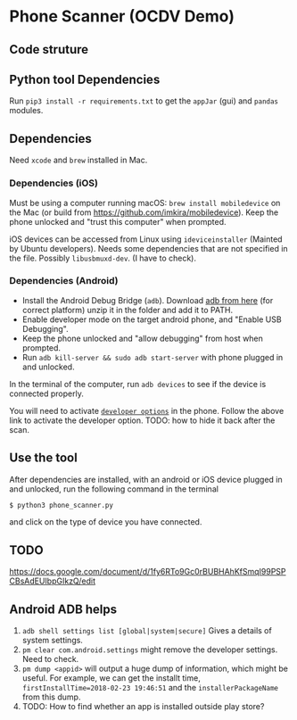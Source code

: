 # Phone Scanner (OCDV Demo)


## Code struture


## Python tool Dependencies
Run `pip3 install -r requirements.txt` to get the `appJar` (gui) and `pandas`
modules.


## Dependencies 
Need `xcode` and `brew` installed in Mac.

### Dependencies (iOS)
Must be using a computer running macOS:
`brew install mobiledevice` on the Mac (or build from
https://github.com/imkira/mobiledevice).
Keep the phone unlocked and "trust this computer" when prompted.

iOS devices can be accessed from Linux using `ideviceinstaller` (Mainted by
Ubuntu developers).  Needs some dependencies that are not specified in the
file. Possibly `libusbmuxd-dev`. (I have to check). 



### Dependencies (Android)
* Install the Android Debug Bridge (`adb`). 
  Download [adb from here](https://androidsdkoffline.blogspot.com/p/android-sdk-platform-tools.html)
  (for correct platform) unzip it in the folder and add it to PATH. 
* Enable developer mode on the target android phone, and "Enable USB Debugging".
* Keep the phone unlocked and "allow debugging" from host when prompted.  
* Run `adb kill-server && sudo adb start-server` with phone plugged in and
  unlocked.

In the terminal of the computer, run `adb devices` to see if the device is connected properly.

You will need to activate [`developer
options`](https://developer.android.com/studio/debug/dev-options.html) in the
phone. Follow the above link to activate the developer option. TODO: how to hide
it back after the scan.



## Use the tool
After dependencies are installed, with an android or iOS device plugged in and
unlocked, run the following command in the terminal

```bash
$ python3 phone_scanner.py
``` 
and click on the type of device you have connected.  


## TODO
https://docs.google.com/document/d/1fy6RTo9Gc0rBUBHAhKfSmqI99PSPCBsAdEUIbpGIkzQ/edit


## Android ADB helps
1. `adb shell settings list [global|system|secure]` Gives a details of system settings. 
2. `pm clear com.android.settings` might remove the developer settings. Need to check.
3. `pm dump <appid>` will output a huge dump of information, which might be useful. For example, we can get the installt time, 
   `firstInstallTime=2018-02-23 19:46:51` and the `installerPackageName` from this dump. 
4. TODO: How to find whether an app is installed outside play store?

